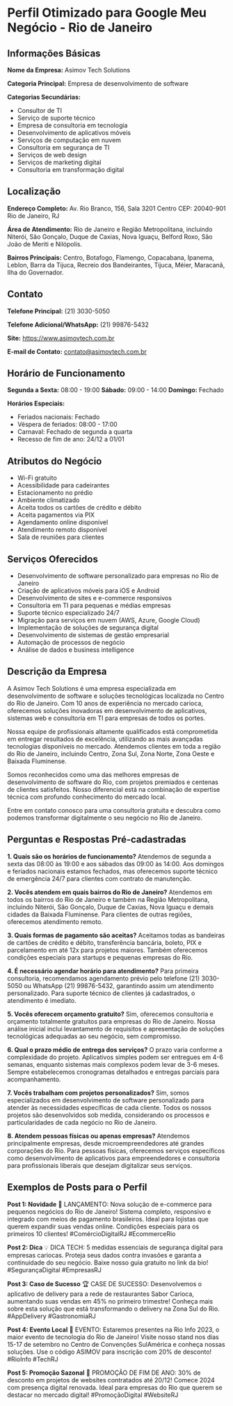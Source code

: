 # Perfil Otimizado para Google Meu Negócio - Rio de Janeiro

## Informações Básicas

**Nome da Empresa:**
Asimov Tech Solutions

**Categoria Principal:**
Empresa de desenvolvimento de software

**Categorias Secundárias:**
- Consultor de TI
- Serviço de suporte técnico
- Empresa de consultoria em tecnologia
- Desenvolvimento de aplicativos móveis
- Serviços de computação em nuvem
- Consultoria em segurança de TI
- Serviços de web design
- Serviços de marketing digital
- Consultoria em transformação digital

## Localização

**Endereço Completo:**
Av. Rio Branco, 156, Sala 3201
Centro
CEP: 20040-901
Rio de Janeiro, RJ

**Área de Atendimento:**
Rio de Janeiro e Região Metropolitana, incluindo Niterói, São Gonçalo, Duque de Caxias, Nova Iguaçu, Belford Roxo, São João de Meriti e Nilópolis.

**Bairros Principais:**
Centro, Botafogo, Flamengo, Copacabana, Ipanema, Leblon, Barra da Tijuca, Recreio dos Bandeirantes, Tijuca, Méier, Maracanã, Ilha do Governador.

## Contato

**Telefone Principal:**
(21) 3030-5050

**Telefone Adicional/WhatsApp:**
(21) 99876-5432

**Site:**
https://www.asimovtech.com.br

**E-mail de Contato:**
contato@asimovtech.com.br

## Horário de Funcionamento

**Segunda a Sexta:** 08:00 - 19:00
**Sábado:** 09:00 - 14:00
**Domingo:** Fechado

**Horários Especiais:**
- Feriados nacionais: Fechado
- Véspera de feriados: 08:00 - 17:00
- Carnaval: Fechado de segunda a quarta
- Recesso de fim de ano: 24/12 a 01/01

## Atributos do Negócio

- Wi-Fi gratuito
- Acessibilidade para cadeirantes
- Estacionamento no prédio
- Ambiente climatizado
- Aceita todos os cartões de crédito e débito
- Aceita pagamentos via PIX
- Agendamento online disponível
- Atendimento remoto disponível
- Sala de reuniões para clientes

## Serviços Oferecidos

- Desenvolvimento de software personalizado para empresas no Rio de Janeiro
- Criação de aplicativos móveis para iOS e Android
- Desenvolvimento de sites e e-commerce responsivos
- Consultoria em TI para pequenas e médias empresas
- Suporte técnico especializado 24/7
- Migração para serviços em nuvem (AWS, Azure, Google Cloud)
- Implementação de soluções de segurança digital
- Desenvolvimento de sistemas de gestão empresarial
- Automação de processos de negócio
- Análise de dados e business intelligence

## Descrição da Empresa

A Asimov Tech Solutions é uma empresa especializada em desenvolvimento de software e soluções tecnológicas localizada no Centro do Rio de Janeiro. Com 10 anos de experiência no mercado carioca, oferecemos soluções inovadoras em desenvolvimento de aplicativos, sistemas web e consultoria em TI para empresas de todos os portes.

Nossa equipe de profissionais altamente qualificados está comprometida em entregar resultados de excelência, utilizando as mais avançadas tecnologias disponíveis no mercado. Atendemos clientes em toda a região do Rio de Janeiro, incluindo Centro, Zona Sul, Zona Norte, Zona Oeste e Baixada Fluminense.

Somos reconhecidos como uma das melhores empresas de desenvolvimento de software do Rio, com projetos premiados e centenas de clientes satisfeitos. Nosso diferencial está na combinação de expertise técnica com profundo conhecimento do mercado local.

Entre em contato conosco para uma consultoria gratuita e descubra como podemos transformar digitalmente o seu negócio no Rio de Janeiro.

## Perguntas e Respostas Pré-cadastradas

**1. Quais são os horários de funcionamento?**
Atendemos de segunda a sexta das 08:00 às 19:00 e aos sábados das 09:00 às 14:00. Aos domingos e feriados nacionais estamos fechados, mas oferecemos suporte técnico de emergência 24/7 para clientes com contrato de manutenção.

**2. Vocês atendem em quais bairros do Rio de Janeiro?**
Atendemos em todos os bairros do Rio de Janeiro e também na Região Metropolitana, incluindo Niterói, São Gonçalo, Duque de Caxias, Nova Iguaçu e demais cidades da Baixada Fluminense. Para clientes de outras regiões, oferecemos atendimento remoto.

**3. Quais formas de pagamento são aceitas?**
Aceitamos todas as bandeiras de cartões de crédito e débito, transferência bancária, boleto, PIX e parcelamento em até 12x para projetos maiores. Também oferecemos condições especiais para startups e pequenas empresas do Rio.

**4. É necessário agendar horário para atendimento?**
Para primeira consultoria, recomendamos agendamento prévio pelo telefone (21) 3030-5050 ou WhatsApp (21) 99876-5432, garantindo assim um atendimento personalizado. Para suporte técnico de clientes já cadastrados, o atendimento é imediato.

**5. Vocês oferecem orçamento gratuito?**
Sim, oferecemos consultoria e orçamento totalmente gratuitos para empresas do Rio de Janeiro. Nossa análise inicial inclui levantamento de requisitos e apresentação de soluções tecnológicas adequadas ao seu negócio, sem compromisso.

**6. Qual o prazo médio de entrega dos serviços?**
O prazo varia conforme a complexidade do projeto. Aplicativos simples podem ser entregues em 4-6 semanas, enquanto sistemas mais complexos podem levar de 3-6 meses. Sempre estabelecemos cronogramas detalhados e entregas parciais para acompanhamento.

**7. Vocês trabalham com projetos personalizados?**
Sim, somos especializados em desenvolvimento de software personalizado para atender às necessidades específicas de cada cliente. Todos os nossos projetos são desenvolvidos sob medida, considerando os processos e particularidades de cada negócio no Rio de Janeiro.

**8. Atendem pessoas físicas ou apenas empresas?**
Atendemos principalmente empresas, desde microempreendedores até grandes corporações do Rio. Para pessoas físicas, oferecemos serviços específicos como desenvolvimento de aplicativos para empreendedores e consultoria para profissionais liberais que desejam digitalizar seus serviços.

## Exemplos de Posts para o Perfil

**Post 1: Novidade**
🚀 LANÇAMENTO: Nova solução de e-commerce para pequenos negócios do Rio de Janeiro! Sistema completo, responsivo e integrado com meios de pagamento brasileiros. Ideal para lojistas que querem expandir suas vendas online. Condições especiais para os primeiros 10 clientes! #ComércioDigitalRJ #EcommerceRio

**Post 2: Dica**
💡 DICA TECH: 5 medidas essenciais de segurança digital para empresas cariocas. Proteja seus dados contra invasões e garanta a continuidade do seu negócio. Baixe nosso guia gratuito no link da bio! #SegurançaDigital #EmpresasRJ

**Post 3: Caso de Sucesso**
🏆 CASE DE SUCESSO: Desenvolvemos o aplicativo de delivery para a rede de restaurantes Sabor Carioca, aumentando suas vendas em 45% no primeiro trimestre! Conheça mais sobre esta solução que está transformando o delivery na Zona Sul do Rio. #AppDelivery #GastronomiaRJ

**Post 4: Evento Local**
📅 EVENTO: Estaremos presentes na Rio Info 2023, o maior evento de tecnologia do Rio de Janeiro! Visite nosso stand nos dias 15-17 de setembro no Centro de Convenções SulAmérica e conheça nossas soluções. Use o código ASIMOV para inscrição com 20% de desconto! #RioInfo #TechRJ

**Post 5: Promoção Sazonal**
🎄 PROMOÇÃO DE FIM DE ANO: 30% de desconto em projetos de websites contratados até 20/12! Comece 2024 com presença digital renovada. Ideal para empresas do Rio que querem se destacar no mercado digital! #PromoçãoDigital #WebsiteRJ
